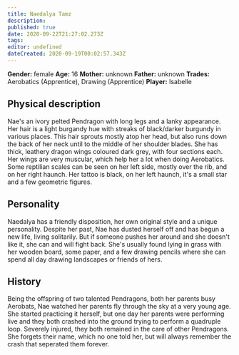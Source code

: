 ```yaml
---
title: Naedalya Tamz
description: 
published: true
date: 2020-09-22T21:27:02.273Z
tags: 
editor: undefined
dateCreated: 2020-09-19T00:02:57.343Z
---
```


**Gender:** female
**Age:** 16
**Mother:** unknown
**Father:** unknown
**Trades:** Aerobatics (Apprentice), Drawing (Apprentice)
**Player:** Isabelle

## Physical description

Nae's an ivory pelted Pendragon with long legs and a lanky appearance. Her hair is a light burgandy hue with streaks of black/darker burgundy in various places. This hair sprouts mostly atop her head, but also runs down the back of her neck until to the middle of her shoulder blades. She has thick, leathery dragon wings coloured dark grey, with four sections each. Her wings are very muscular, which help her a lot when doing Aerobatics. Some reptilian scales can be seen on her left side, mostly over the rib, and on her right haunch. Her tattoo is black, on her left haunch, it's a small star and a few geometric figures.

## Personality

Naedalya has a friendly disposition, her own original style and a unique personality. Despite her past, Nae has dusted herself off and has begun a new life, living solitarily. But if someone pushes her around and she doesn't like it, she can and will fight back. She's usually found lying in grass with her wooden board, some paper, and a few drawing pencils where she can spend all day drawing landscapes or friends of hers.

## History

Being the offspring of two talented Pendragons, both her parents busy Aerobats, Nae watched her parents fly through the sky at a very young age. She started practicing it herself, but one day her parents were performing live and they both crashed into the ground trying to perform a quadruple loop. Severely injured, they both remained in the care of other Pendragons. She forgets their name, which no one told her, but will always remember the crash that seperated them forever.